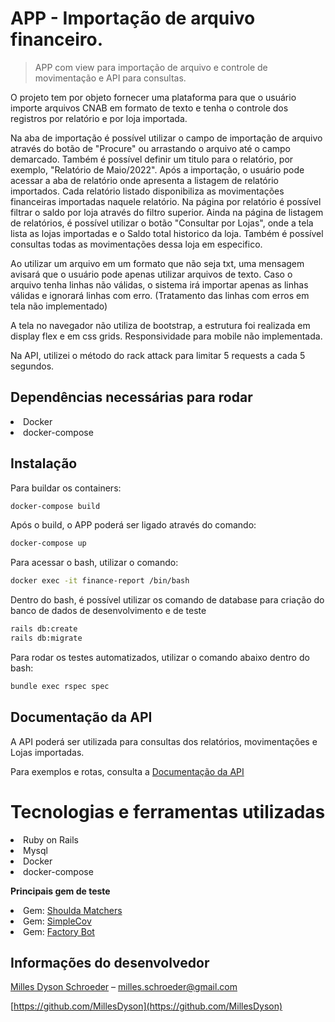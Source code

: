 # APP - Importação de arquivo financeiro.
> APP com view para importação de arquivo e controle de movimentação e API para consultas.

O projeto tem por objeto fornecer uma plataforma para que o usuário importe arquivos CNAB em formato de texto e tenha o controle dos registros por relatório e por loja importada.

Na aba de importação é possível utilizar o campo de importação de arquivo através do botão de "Procure" ou arrastando o arquivo até o campo demarcado. Também é possível definir um titulo para o relatório, por exemplo, "Relatório de Maio/2022". Após a importação, o usuário pode acessar a aba de relatório onde apresenta a listagem de relatório importados. Cada relatório listado disponibiliza as movimentações financeiras importadas naquele relatório. Na página por relatório é possível filtrar o saldo por loja através do filtro superior. 
Ainda na página de listagem de relatórios, é possível utilizar o botão "Consultar por Lojas", onde a tela lista as lojas importadas e o Saldo total historico da loja. Também é possível consultas todas as movimentações dessa loja em especifico.

Ao utilizar um arquivo em um formato que não seja txt, uma mensagem avisará que o usuário pode apenas utilizar arquivos de texto. Caso o arquivo tenha linhas não válidas, o sistema irá importar apenas as linhas válidas e ignorará linhas com erro. (Tratamento das linhas com erros em tela não implementado)

A tela no navegador não utiliza de bootstrap, a estrutura foi realizada em display flex e em css grids. Responsividade para mobile não implementada.

Na API, utilizei o método do rack attack para limitar 5 requests a cada 5 segundos.

## Dependências necessárias para rodar
<li>Docker
<li>docker-compose

## Instalação

Para buildar os containers:

```sh
docker-compose build

```
Após o build, o APP poderá ser ligado através do comando:

```sh
docker-compose up

```

Para acessar o bash, utilizar o comando:

```sh
docker exec -it finance-report /bin/bash

```
Dentro do bash, é possível utilizar os comando de database para criação do banco de dados de desenvolvimento e de teste

```sh
rails db:create
rails db:migrate
```

Para rodar os testes automatizados, utilizar o comando abaixo dentro do bash:

```sh
bundle exec rspec spec

```

## Documentação da API

A API poderá ser utilizada para consultas dos relatórios, movimentações e Lojas importadas.

Para exemplos e rotas, consulta a [Documentação da API](https://documenter.getpostman.com/view/15882001/Uz5DrHru)

# Tecnologias e ferramentas utilizadas

<li>Ruby on Rails
<li>Mysql
<li>Docker
<li>docker-compose

<b>Principais gem de teste</b>
<li>Gem: <a href="https://github.com/thoughtbot/shoulda-matchers" >Shoulda Matchers</a>
<li>Gem: <a href="https://github.com/simplecov-ruby/simplecov">SimpleCov</a>
<li>Gem: <a href="https://github.com/thoughtbot/factory_bot">Factory Bot</a>

## Informações do desenvolvedor

[Milles Dyson Schroeder](https://www.linkedin.com/in/milles-schroeder-85144b14b/) – milles.schroeder@gmail.com

[https://github.com/MillesDyson](https://github.com/MillesDyson)